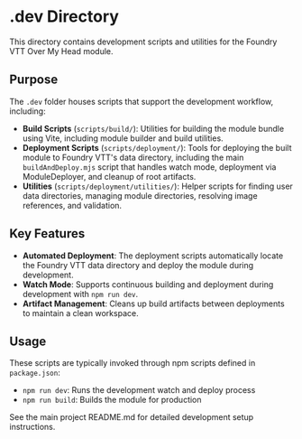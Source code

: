 # .dev Directory

This directory contains development scripts and utilities for the Foundry VTT Over My Head module.

## Purpose

The `.dev` folder houses scripts that support the development workflow, including:

- **Build Scripts** (`scripts/build/`): Utilities for building the module bundle using Vite, including module builder and build utilities.
- **Deployment Scripts** (`scripts/deployment/`): Tools for deploying the built module to Foundry VTT's data directory, including the main `buildAndDeploy.mjs` script that handles watch mode, deployment via ModuleDeployer, and cleanup of root artifacts.
- **Utilities** (`scripts/deployment/utilities/`): Helper scripts for finding user data directories, managing module directories, resolving image references, and validation.

## Key Features

- **Automated Deployment**: The deployment scripts automatically locate the Foundry VTT data directory and deploy the module during development.
- **Watch Mode**: Supports continuous building and deployment during development with `npm run dev`.
- **Artifact Management**: Cleans up build artifacts between deployments to maintain a clean workspace.

## Usage

These scripts are typically invoked through npm scripts defined in `package.json`:

- `npm run dev`: Runs the development watch and deploy process
- `npm run build`: Builds the module for production

See the main project README.md for detailed development setup instructions.
